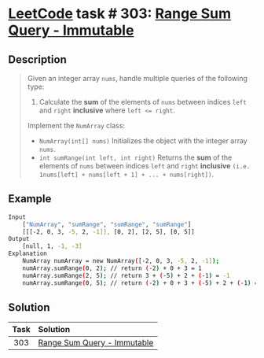 # [LeetCode][leetcode] task # 303: [Range Sum Query - Immutable][task]

Description
-----------

> Given an integer array `nums`, handle multiple queries of the following type:
>
> 1. Calculate the **sum** of the elements of `nums`
> between indices `left` and `right` **inclusive** where `left <= right`.
>
> Implement the `NumArray` class:
> 
> * `NumArray(int[] nums)` Initializes the object with the integer array `nums`.
> * `int sumRange(int left, int right)` Returns the **sum** of the elements of `nums`
> between indices `left` and `right` **inclusive**
> `(i.e. 1nums[left] + nums[left + 1] + ... + nums[right])`.

Example
-------

```sh
Input
    ["NumArray", "sumRange", "sumRange", "sumRange"]
    [[[-2, 0, 3, -5, 2, -1]], [0, 2], [2, 5], [0, 5]]
Output
    [null, 1, -1, -3]
Explanation
    NumArray numArray = new NumArray([-2, 0, 3, -5, 2, -1]);
    numArray.sumRange(0, 2); // return (-2) + 0 + 3 = 1
    numArray.sumRange(2, 5); // return 3 + (-5) + 2 + (-1) = -1
    numArray.sumRange(0, 5); // return (-2) + 0 + 3 + (-5) + 2 + (-1) = -3
```

Solution
--------

| Task | Solution                                |
|:----:|:----------------------------------------|
| 303  | [Range Sum Query - Immutable][solution] |


[leetcode]: <http://leetcode.com/>
[task]: <https://leetcode.com/problems/range-sum-query-immutable/>
[solution]: <https://github.com/wellaxis/witalis-jkit/blob/main/module/tasks/src/main/java/com/witalis/jkit/tasks/core/task/leetcode/h4/p303/option/Practice.java>
